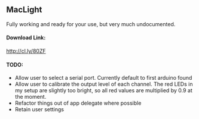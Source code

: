 MacLight
--------------

Fully working and ready for your use, but very much undocumented.

#### Download Link:
http://cl.ly/80ZF


#### TODO:
* Allow user to select a serial port. Currently default to first arduino found
* Allow user to calibrate the output level of each channel. The red LEDs in my setup are slightly too bright, so all red values are multiplied by 0.9 at the moment.
* Refactor things out of app delegate where possible
* Retain user settings